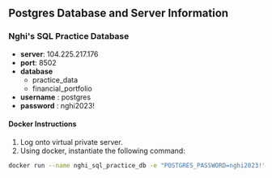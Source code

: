 ## Postgres Database and Server Information

### Nghi's SQL Practice Database

- **server**: 104.225.217.176
- **port**: 8502
- **database**
  - practice_data
  - financial_portfolio
- **username** : postgres
- **password** : nghi2023!

#### Docker Instructions

1. Log onto virtual private server.
2. Using docker, instantiate the following command:

```bash
docker run --name nghi_sql_practice_db -e "POSTGRES_PASSWORD=nghi2023!" -p 8502:5432 -itd postgres:latest
```
